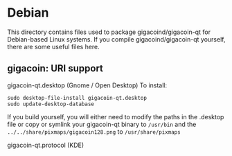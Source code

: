 
Debian
====================
This directory contains files used to package gigacoind/gigacoin-qt
for Debian-based Linux systems. If you compile gigacoind/gigacoin-qt yourself, there are some useful files here.

## gigacoin: URI support ##


gigacoin-qt.desktop  (Gnome / Open Desktop)
To install:

	sudo desktop-file-install gigacoin-qt.desktop
	sudo update-desktop-database

If you build yourself, you will either need to modify the paths in
the .desktop file or copy or symlink your gigacoin-qt binary to `/usr/bin`
and the `../../share/pixmaps/gigacoin128.png` to `/usr/share/pixmaps`

gigacoin-qt.protocol (KDE)

